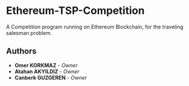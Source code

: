 # Ethereum-TSP-Competition
A Competition program running on Ethereum Blockchain, for the traveling salesman problem.
 

## Authors

* **Omer KORKMAZ** - *Owner*
* **Atahan AKYILDIZ** - *Owner*
* **Canberk GUZGEREN** - *Owner*

